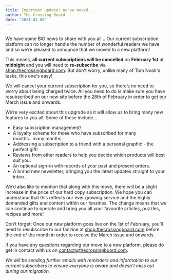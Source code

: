 ```yaml
---
title: Important update! We've moved...
author: The Crossing Board
date: "2021-01-08"
---
```


<div class="image-center">
<img class="no-border" src="/images/calendar/sold-out.png" alt="" />
</div>

We have some BIG news to share with you all... Our current subscription platform can no longer handle the number of wonderful readers we have and so we’re pleased to announce that we moved to a new platform!

This means, **all current subscriptions will be cancelled** on **February 1st** at **midnight** and you will need to **re-subscribe** via [shop.thecrossingboard.com](https://shop.thecrossingboard.com). But don't worry, unlike many of Tom Nook's tasks, this one's easy!

We will cancel your current subscription for you, so there’s no need to worry about being charged twice. All you need to do is make sure you have resubscribed on our new site before the 28th of February in order to get our March issue and onwards.

We’re very excited about this upgrade as it will allow us to bring many new features to you all! Some of these include...

- Easy subscription management!
- A loyalty scheme for those who have subscribed for many months...many months.
- Addressing a subscription to a friend with a personal graphic - the perfect gift!
- Reviews from other readers to help you decide which products will best suit you.
- An optional sign-in with records of your past and present orders.
- A brand new newsletter, bringing you the latest updates straight to your inbox.

We’d also like to mention that along with this move, there will be a slight increase in the price of our hard copy subscription. We hope you can understand that this reflects our ever growing service and the highly demanded gifts and content within our fanzines. The change means that we can continue to operate and bring you all your favourite articles, puzzles, recipes and more!

Don’t forget: Once our new platform goes live on the 1st of February, you’ll need to resubscribe to our fanzine at [shop.thecrossingboard.com](https://shop.thecrossingboard.com) before the end of the month in order to receive the March issue and onwards.

If you have any questions regarding our move to a new platform, please do get in contact with us on contact@thecrossingboard.com.

_We will be sending further emails with reminders and information to our current subscribers to ensure everyone is aware and doesn’t miss out during our migration._
